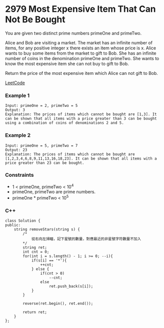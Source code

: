 # 2979 Most Expensive Item That Can Not Be Bought

You are given two distinct prime numbers primeOne and primeTwo.

Alice and Bob are visiting a market. The market has an infinite number of items, for any positive integer x there exists an item whose price is x. Alice wants to buy some items from the market to gift to Bob. She has an infinite number of coins in the denomination primeOne and primeTwo. She wants to know the most expensive item she can not buy to gift to Bob.

Return the price of the most expensive item which Alice can not gift to Bob.

[LeetCode](https://leetcode.cn/problems/most-expensive-item-that-can-not-be-bought/)

### Example 1

```
Input: primeOne = 2, primeTwo = 5
Output: 3
Explanation: The prices of items which cannot be bought are [1,3]. It can be shown that all items with a price greater than 3 can be bought using a combination of coins of denominations 2 and 5.
```

### Example 2

```
Input: primeOne = 5, primeTwo = 7
Output: 23
Explanation: The prices of items which cannot be bought are [1,2,3,4,6,8,9,11,13,16,18,23]. It can be shown that all items with a price greater than 23 can be bought.
```

### Constraints

* 1 < primeOne, primeTwo < 10<sup>4<sup>
* primeOne, primeTwo are prime numbers.
* primeOne * primeTwo < 10<sup>5<sup>


### C++ 

```
class Solution {
public:
    string removeStars(string s) {
        /*
            從右向左掃瞄，記下星號的數量，對應最近的非星號字符數量不加入
        */
        string ret;
        int cnt = 0;
        for(int i = s.length() - 1; i >= 0; --i){
            if(s[i] == '*'){
                ++cnt;
            } else {
                if(cnt > 0)
                    --cnt;
                else
                    ret.push_back(s[i]);
            }
        }

        reverse(ret.begin(), ret.end());
        
        return ret;
    }
};
```